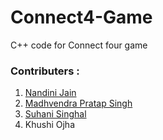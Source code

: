 # Connect4-Game
C++ code for Connect four game


### Contributers : 

1. [Nandini Jain](https://github.com/nandiniinj)<br>
2. [Madhvendra Pratap Singh](https://github.com/rajsingh018)<br>
3. [Suhani Singhal](https://github.com/suhani3502)<br>
4. Khushi Ojha <br>
